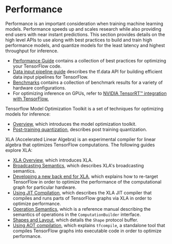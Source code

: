 # Performance

Performance is an important consideration when training machine learning
models. Performance speeds up and scales research while
also providing end users with near instant predictions. This section provides
details on the high level APIs to use along with best practices to build
and train high performance models, and quantize models for the least latency
and highest throughput for inference.

* [Performance Guide](../performance/performance_guide.md) contains a collection of best
  practices for optimizing your TensorFlow code.
* [Data input pipeline guide](../performance/datasets_performance.md) describes the tf.data
  API for building efficient data input pipelines for TensorFlow.
* [Benchmarks](../performance/benchmarks.md) contains a collection of
  benchmark results for a variety of hardware configurations.
* For optimizing inference on GPUs, refer to
  [NVIDIA TensorRT™ integration with TensorFlow.](https://medium.com/tensorflow/speed-up-tensorflow-inference-on-gpus-with-tensorrt-13b49f3db3fa)

Tensorflow Model Optimization Toolkit is a set of techniques for optimizing models
for inference:
* [Overview](../performance/model_optimization.md), which introduces 
  the model optimization toolkit.
* [Post-training quantization](../performance/post_training_quantization.md), describes
  post training quantization.

XLA (Accelerated Linear Algebra) is an experimental compiler for linear
algebra that optimizes TensorFlow computations. The following guides explore
XLA:

* [XLA Overview](../performance/xla/index.md), which introduces XLA.
* [Broadcasting Semantics](../performance/xla/broadcasting.md), which describes XLA's
  broadcasting semantics.
* [Developing a new back end for XLA](../performance/xla/developing_new_backend.md), which
  explains how to re-target TensorFlow in order to optimize the performance
  of the computational graph for particular hardware.
* [Using JIT Compilation](../performance/xla/jit.md), which describes the XLA JIT compiler that
  compiles and runs parts of TensorFlow graphs via XLA in order to optimize performance.
* [Operation Semantics](../performance/xla/operation_semantics.md), which is a reference manual
  describing the semantics of operations in the `ComputationBuilder` interface.
* [Shapes and Layout](../performance/xla/shapes.md), which details the `Shape` protocol buffer.
* [Using AOT compilation](../performance/xla/tfcompile.md), which explains `tfcompile`, a
  standalone tool that compiles TensorFlow graphs into executable code in order to optimize performance.
